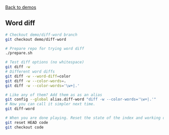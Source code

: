 [Back to demos](https://github.com/hacker112/git-features-demo/tree/master)

## Word diff

```bash
# Checkout demo/diff-word branch
git checkout demo/diff-word

# Prepare repo for trying word diff
./prepare.sh

# Test diff options (no whitespace)
git diff -w
# Different word diffs
git diff -w --word-diff=color
git diff -w --color-words=.
git diff -w --color-words='\w+|.'

# Like any of them? Add them as as an alias
git config --global alias.diff-word "diff -w --color-words='\w+|.'"
# Now you can call it simpler next time.
git diff-word

# When you are done playing. Reset the state of the index and working directory
git reset HEAD code
git checkout code
```